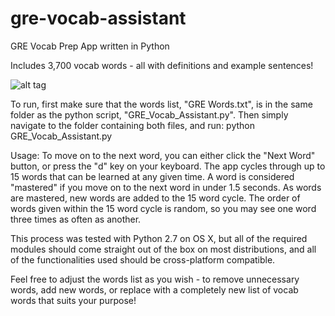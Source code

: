 # gre-vocab-assistant
GRE Vocab Prep App written in Python

Includes 3,700 vocab words - all with definitions and example sentences!

![alt tag](https://cloud.githubusercontent.com/assets/12240257/7467146/8461ae3c-f2bf-11e4-9af5-e6955d9009b5.jpg)

To run, first make sure that the words list, "GRE Words.txt", is in the same folder as the python script, "GRE_Vocab_Assistant.py".
Then simply navigate to the folder containing both files, and run:
python GRE_Vocab_Assistant.py

Usage: To move on to the next word, you can either click the "Next Word" button, or press the "d" key on your keyboard. The app cycles through up to 15 words that can be learned at any given time. A word is considered "mastered" if you move on to the next word in under 1.5 seconds. As words are mastered, new words are added to the 15 word cycle. The order of words given within the 15 word cycle is random, so you may see one word three times as often as another. 

This process was tested with Python 2.7 on OS X, but all of the required modules should come straight out of the box on most distributions, and all of the functionalities used should be cross-platform compatible. 

Feel free to adjust the words list as you wish - to remove unnecessary words, add new words, or replace with a completely new list of vocab words that suits your purpose!

